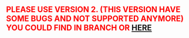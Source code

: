 ## <span style='color:red;'> PLEASE USE VERSION 2. (THIS VERSION HAVE SOME BUGS AND NOT SUPPORTED ANYMORE) YOU COULD FIND IN BRANCH OR <a href="https://github.com/stefancoding7/portfolio/tree/version-2">HERE</a></span>
<br>



